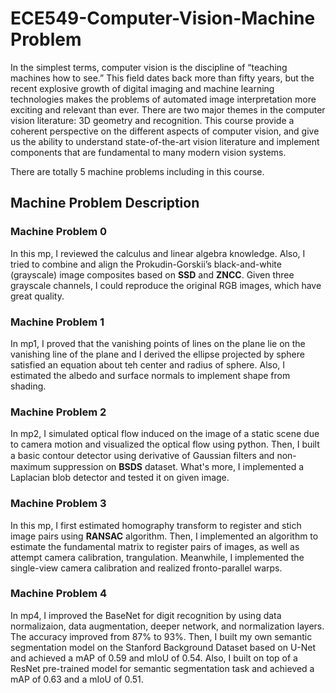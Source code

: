 # ECE549-Computer-Vision-Machine Problem 

In the simplest terms, computer vision is the discipline of “teaching machines how to see.” This field dates back more than fifty years, but the recent explosive growth of digital imaging and machine learning technologies makes the problems of automated image interpretation more exciting and relevant than ever. There are two major themes in the computer vision literature: 3D geometry and recognition. This course provide a coherent perspective on the different aspects of computer vision, and give us the ability to understand state-of-the-art vision literature and implement components that are fundamental to many modern vision systems.

There are totally 5 machine problems including in this course. 

## Machine Problem Description 


### Machine Problem 0
In this mp, I reviewed the calculus and linear algebra knowledge. Also, I tried to combine and align the Prokudin-Gorskii’s black-and-white (grayscale) image composites based on **SSD** and **ZNCC**. Given three grayscale channels, I could reproduce the original RGB images, which have great quality.

### Machine Problem 1
In mp1, I proved that the vanishing points of lines on the plane lie on the vanishing line of the plane and I derived the ellipse projected by sphere satisfied an equation about teh center and radius of sphere. Also, I estimated the albedo and surface normals to implement shape from shading. 

### Machine Problem 2
In mp2, I simulated optical flow induced on the image of a static scene due to camera motion and visualized the optical flow using python. Then, I built a basic contour detector using derivative of Gaussian ﬁlters and non-maximum suppression on **BSDS** dataset. What's more, I implemented a Laplacian blob detector and tested it on given image. 

### Machine Problem 3
In this mp, I first estimated homography transform to register and stich image pairs using **RANSAC** algorithm. Then, I implemented an algorithm to estimate the fundamental matrix to register pairs of images, as well as attempt camera calibration, trangulation. Meanwhile, I implemented the single-view camera calibration and realized fronto-parallel warps. 

### Machine Problem 4
In mp4, I improved the BaseNet for digit recognition by using data normalizaion, data augmentation, deeper network, and normalization layers. The accuracy improved from 87% to 93%. Then, I built my own semantic segmentation model on the Stanford Background Dataset based on U-Net and achieved a mAP of 0.59 and mIoU of 0.54. Also, I built on top of a ResNet pre-trained model for semantic segmentation task and achieved a mAP of 0.63 and a mIoU of 0.51. 


